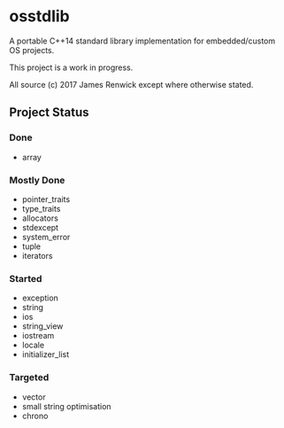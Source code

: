 # osstdlib
A portable C++14 standard library implementation for embedded/custom OS projects.

This project is a work in progress.

All source (c) 2017 James Renwick except
where otherwise stated.

## Project Status ##
### Done ###
- array
### Mostly Done ###
- pointer_traits
- type_traits
- allocators
- stdexcept
- system_error
- tuple
- iterators
### Started ###
- exception
- string
- ios
- string_view
- iostream
- locale
- initializer_list
### Targeted ###
- vector
- small string optimisation
- chrono
